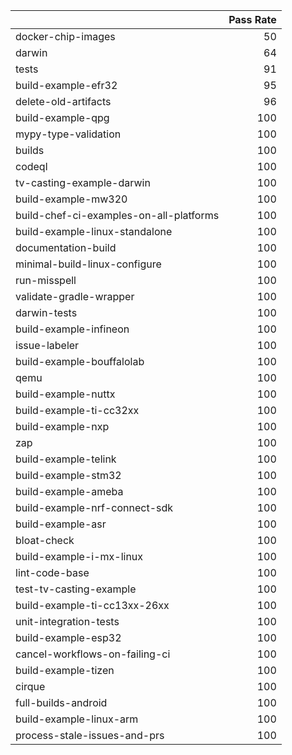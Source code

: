 |                                         |   Pass Rate |
|:----------------------------------------|------------:|
| docker-chip-images                      |          50 |
| darwin                                  |          64 |
| tests                                   |          91 |
| build-example-efr32                     |          95 |
| delete-old-artifacts                    |          96 |
| build-example-qpg                       |         100 |
| mypy-type-validation                    |         100 |
| builds                                  |         100 |
| codeql                                  |         100 |
| tv-casting-example-darwin               |         100 |
| build-example-mw320                     |         100 |
| build-chef-ci-examples-on-all-platforms |         100 |
| build-example-linux-standalone          |         100 |
| documentation-build                     |         100 |
| minimal-build-linux-configure           |         100 |
| run-misspell                            |         100 |
| validate-gradle-wrapper                 |         100 |
| darwin-tests                            |         100 |
| build-example-infineon                  |         100 |
| issue-labeler                           |         100 |
| build-example-bouffalolab               |         100 |
| qemu                                    |         100 |
| build-example-nuttx                     |         100 |
| build-example-ti-cc32xx                 |         100 |
| build-example-nxp                       |         100 |
| zap                                     |         100 |
| build-example-telink                    |         100 |
| build-example-stm32                     |         100 |
| build-example-ameba                     |         100 |
| build-example-nrf-connect-sdk           |         100 |
| build-example-asr                       |         100 |
| bloat-check                             |         100 |
| build-example-i-mx-linux                |         100 |
| lint-code-base                          |         100 |
| test-tv-casting-example                 |         100 |
| build-example-ti-cc13xx-26xx            |         100 |
| unit-integration-tests                  |         100 |
| build-example-esp32                     |         100 |
| cancel-workflows-on-failing-ci          |         100 |
| build-example-tizen                     |         100 |
| cirque                                  |         100 |
| full-builds-android                     |         100 |
| build-example-linux-arm                 |         100 |
| process-stale-issues-and-prs            |         100 |